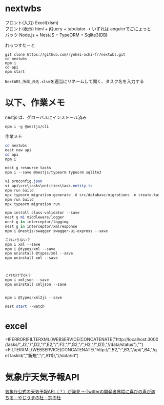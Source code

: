 # nextwbs
フロント(入力) Excel(xlsm)  
フロント(表示) html + jQuery + tabulator → いずれは angulerでごにょっと  
バック Node.js + NestJS + TypeORM + Sqlite3(DB)  

れっつすたーと
```
git clone https://github.com/ryohei-ochi-fr/nextwbs.git
cd nextwbs
npm i
cd api
npm start
```

`NextWBS_所属_氏名.xlsm`を適当にリネームして開く、タスク名を入力する


# 以下、作業メモ

nestjs は、グローバルにインストール済み
```
npm i -g @nestjs/cli
```

作業メモ
```powershell
cd nextwbs
nest new api
cd api
npm i

nest g resource tasks
npm i --save @nestjs/typeorm typeorm sqlite3
```

```powershell
vi ormconfig.json
vi api\src\tasks\entities\task.entity.ts
npm run build
npx typeorm migration:generate -d src/database/migrations -n create-tasks
npm run build
npx typeorm migration:run
```

```powershell
npm install class-validator --save
nest g mi middleware/logger
nest g in interceptor/logging
nest g in interceptor/xmlresponse
npm i @nestjs/swagger swagger-ui-express --save
```


```powershell
これいらない？
npm i xml --save
npm i @types/xml --save
npm uninstall @types/xml --save
npm uninstall xml --save



これだけでok？
npm i xmljson --save
npm uninstall xmljson --save


npm i @types/xml2js --save
```


```powershell
nest start --watch
```

# excel

=IFERROR(FILTERXML(WEBSERVICE(CONCATENATE("http://localhost:3000/tasks/",J2,"/",D2,"/",E2,"/",F2,"/",G2,"/",H2,"/",I2)),"//data/status"),"")
=FILTERXML(WEBSERVICE(CONCATENATE("http://",$B$2,":",$B$3,"/api/",$B$4,"/getTaskId/","新規","/",A11)),"//data/id")


# 気象庁天気予報API

[気象庁公式の天気予報API（？）が発見 ～Twitterの開発者界隈に喜びの声が満ちる - やじうまの杜 - 窓の杜](https://forest.watch.impress.co.jp/docs/serial/yajiuma/1309318.html)
